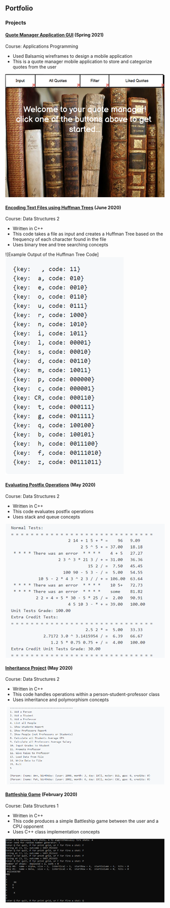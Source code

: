 ## Portfolio
### Projects
#### [Quote Manager Application GUI](https://github.com/Alison003/Alison003.github.io/blob/051ad343e4fb87761be62feea9ed10495e5e9f98/docs/UI%20with%20navigation.bmpr) (Spring 2021)
Course: Applications Programming 
- Used Balsamiq wireframes to design a mobile application 
- This is a quote manager mobile application to store and categorize quotes from the user

![Example Page in the Mobile Application Design](https://github.com/Alison003/Alison003.github.io/blob/0e78fc22382063277e610538db1baed7ce91face/docs/Quote%20Manager.PNG)

#### [Encoding Text Files using Huffman Trees](https://github.com/csc2431-spring2020/huffman-Alison003) (June 2020)
Course: Data Structures 2
- Written in C++
- This code takes a file as input and creates a Huffman Tree based on the frequency of each character found in the file
- Uses binary tree and tree searching concepts

![Example Output of the Huffman Tree Code]<img src = "docs/Huffman Output.PNG"/>

#### [Evaluating Postfix Operations](https://github.com/csc2431-spring2020/postfix-eval-Alison003) (May 2020)
Course: Data Structures 2
- Written in C++
- This code evaluates postfix operations 
- Uses stack and queue concepts

![Example Output of the Postfix Evaluation Program](https://github.com/Alison003/Alison003.github.io/blob/4a6a540ae82028c96b8f763f72181fb523dbac46/docs/Postfix%20Output.PNG)

#### [Inheritance Project](https://github.com/csc2431-spring2020/inheritance-Alison003) (May 2020)
Course: Data Structures 2
- Written in C++
- This code handles operations within a person-student-professor class
- Uses inheritance and polymorphism concepts 

![Example Output of the Inheritance Program](https://github.com/Alison003/Alison003.github.io/blob/4a6a540ae82028c96b8f763f72181fb523dbac46/docs/Inheritance%20Output.PNG)

#### [Battleship Game](https://github.com/csc2430-winter-2020/battleship-version-2-0-Alison003) (February 2020)
Course: Data Structures 1
- Written in C++
- This code produces a simple Battleship game between the user and a CPU opponent
- Uses C++ class implementation concepts

![Example Output of the Battleship Game](https://github.com/Alison003/Alison003.github.io/blob/4a6a540ae82028c96b8f763f72181fb523dbac46/docs/Battleship%20Output.PNG)
